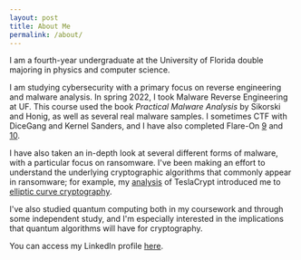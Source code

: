 ```yaml
---
layout: post
title: About Me
permalink: /about/
---
```


I am a fourth-year undergraduate at the University of Florida double majoring in physics and computer science.

I am studying cybersecurity with a primary focus on reverse engineering and malware analysis. In spring 2022, I took Malware Reverse Engineering at UF. This course used the book *Practical Malware Analysis* by Sikorski and Honig, as well as several real malware samples. I sometimes CTF with DiceGang and Kernel Sanders, and I have also completed Flare-On [9](/flareon/2022/11/11/flare8-backdoor.html) and [10](/flareon/2023/11/18/over_the_rainbow.html). 

I have also taken an in-depth look at several different forms of malware, with a particular focus on ransomware. I've been making an effort to understand the underlying cryptographic algorithms that commonly appear in ransomware; for example, my [analysis](/malware/2023/03/17/teslacrypt.html) of TeslaCrypt introduced me to [elliptic curve cryptography](/malware/2023/03/17/ecc.html).

I've also studied quantum computing both in my coursework and through some independent study, and I'm especially interested in the implications that quantum algorithms will have for cryptography.

You can access my LinkedIn profile [here](https://www.linkedin.com/in/claire-levin-a8b50b256/).
